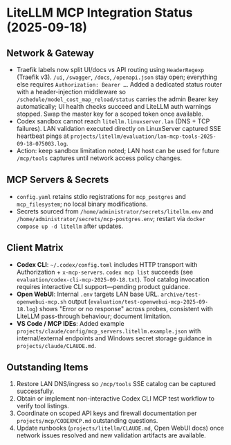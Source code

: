 # LiteLLM MCP Integration Status (2025-09-18)

## Network & Gateway
- Traefik labels now split UI/docs vs API routing using `HeaderRegexp` (Traefik v3). `/ui`, `/swagger`, `/docs`, `/openapi.json` stay open; everything else requires `Authorization: Bearer …`. Added a dedicated status router with a header-injection middleware so `/schedule/model_cost_map_reload/status` carries the admin Bearer key automatically; UI health checks succeed and LiteLLM auth warnings stopped. Swap the master key for a scoped token once available.
- Codex sandbox cannot reach `litellm.linuxserver.lan` (DNS + TCP failures). LAN validation executed directly on LinuxServer captured SSE heartbeat pings at `projects/litellm/evaluation/lan-mcp-tools-2025-09-18-075003.log`.
- Action: keep sandbox limitation noted; LAN host can be used for future `/mcp/tools` captures until network access policy changes.

## MCP Servers & Secrets
- `config.yaml` retains stdio registrations for `mcp_postgres` and `mcp_filesystem`; no local binary modifications.
- Secrets sourced from `/home/administrator/secrets/litellm.env` and `/home/administrator/secrets/mcp-postgres.env`; restart via `docker compose up -d litellm` after updates.

## Client Matrix
- **Codex CLI**: `~/.codex/config.toml` includes HTTP transport with Authorization + `x-mcp-servers`. `codex mcp list` succeeds (see `evaluation/codex-cli-mcp-2025-09-18.txt`). Tool catalog invocation requires interactive CLI support—pending product guidance.
- **Open WebUI**: Internal `.env` targets LAN base URL. `archive/test-openwebui-mcp.sh` output (`evaluation/test-openwebui-mcp-2025-09-18.log`) shows "Error or no response" across probes, consistent with LiteLLM pass-through behaviour; document limitation.
- **VS Code / MCP IDEs**: Added example `projects/claude/config/mcp_servers.litellm.example.json` with internal/external endpoints and Windows secret storage guidance in `projects/claude/CLAUDE.md`.

## Outstanding Items
1. Restore LAN DNS/ingress so `/mcp/tools` SSE catalog can be captured successfully.
2. Obtain or implement non-interactive Codex CLI MCP test workflow to verify tool listings.
3. Coordinate on scoped API keys and firewall documentation per `projects/mcp/CODEXMCP.md` outstanding questions.
4. Update runbooks (`projects/litellm/CLAUDE.md`, Open WebUI docs) once network issues resolved and new validation artifacts are available.

